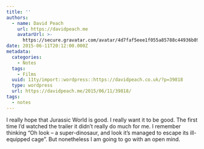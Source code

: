 ```yaml
---
title: ''
authors:
  - name: David Peach
    url: https://davidpeach.me
    avatarUrl: >-
      https://secure.gravatar.com/avatar/4d7faf5eee1f055a85788c44936b8995eaab6dfb004e7854ec747ccb272e91ee?s=96&d=mm&r=g
date: 2015-06-11T20:12:00.000Z
metadata:
  categories:
    - Notes
  tags:
    - Films
  uuid: 11ty/import::wordpress::https://davidpeach.co.uk/?p=39818
  type: wordpress
  url: https://davidpeach.me/2015/06/11/39818/
tags:
  - notes
---
```

I really hope that Jurassic World is good. I really want it to be good. The first time I’d watched the trailer it didn’t really do much for me. I remember thinking “Oh look – a super-dinosaur, and look it’s managed to escape its ill-equipped cage”. But nonetheless I am going to go with an open mind.